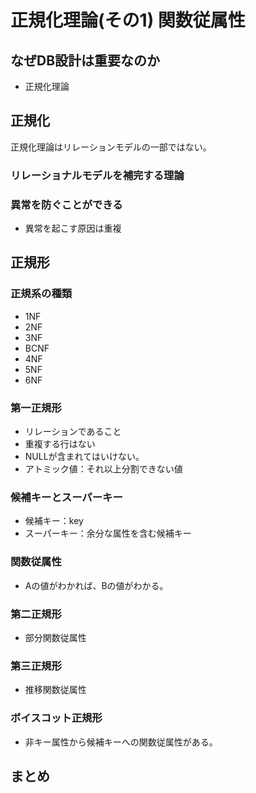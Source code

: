 # 正規化理論(その1) 関数従属性

## なぜDB設計は重要なのか
* 正規化理論

## 正規化
正規化理論はリレーションモデルの一部ではない。
### リレーショナルモデルを補完する理論
### 異常を防ぐことができる
* 異常を起こす原因は重複

## 正規形
### 正規系の種類
* 1NF
* 2NF
* 3NF
* BCNF
* 4NF
* 5NF
* 6NF
### 第一正規形
* リレーションであること
* 重複する行はない
* NULLが含まれてはいけない。
* アトミック値：それ以上分割できない値
### 候補キーとスーパーキー
* 候補キー：key
* スーパーキー：余分な属性を含む候補キー
### 関数従属性
* Aの値がわかれば、Bの値がわかる。
### 第二正規形
* 部分関数従属性
### 第三正規形
* 推移関数従属性
### ボイスコット正規形
* 非キー属性から候補キーへの関数従属性がある。

## まとめ
